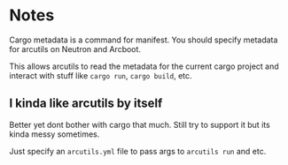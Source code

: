 # Notes

Cargo metadata is a command for manifest. You should specify metadata for arcutils on Neutron and Arcboot.

This allows arcutils to read the metadata for the current cargo project and interact with stuff like `cargo run`, `cargo build`, etc.

## I kinda like arcutils by itself

Better yet dont bother with cargo that much. Still try to support it but its kinda messy sometimes.

Just specify an `arcutils.yml` file to pass args to `arcutils run` and etc.
